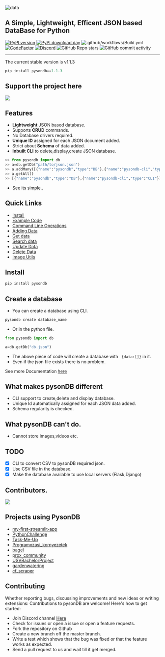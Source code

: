 ![data](https://raw.githubusercontent.com/fredysomy/pysonDB/master/images/file2son.png?token=APXKHAH6EDEJ7RUG3QOD2OC7ZHQZG)






## A Simple, Lightweight, Efficent JSON based DataBase for Python
 
 [![PyPI version](https://badge.fury.io/py/pysondb.svg)](https://badge/pysondb)
 [![PyPI download day](https://img.shields.io/pypi/dm/pysondb.svg)](https://pypi.python.org/pypi/pysondb)
 ![.github/workflows/Build.yml](https://github.com/fredysomy/pysonDB/workflows/.github/workflows/Build.yml/badge.svg)
 [![CodeFactor](https://www.codefactor.io/repository/github/fredysomy/pysondb/badge?s=a6ba6d3cb7fd5a89bbfab163b1f9b370df61ea5f)](https://www.codefactor.io/repository/github/fredysomy/pysondb)
 [![Discord](https://img.shields.io/discord/781486602778050590)](https://discord.gg/SZyk2dCgwg)
 ![GitHub Repo stars](https://img.shields.io/github/stars/fredysomy/pysonDB?style=plastic)
 ![GitHub commit activity](https://img.shields.io/github/commit-activity/w/fredysomy/pysonDB)

 
 ***
 

The current stable version is v1.1.3
```python
pip install pysondb==1.1.3
```

## Support the project here

<a href="https://www.buymeacoffee.com/fredysomy"><img src="https://img.buymeacoffee.com/button-api/?text=Buy me a coffee.&emoji=&slug=fredysomy&button_colour=FFDD00&font_colour=000000&font_family=Poppins&outline_colour=000000&coffee_colour=ffffff"></a>
 
## Features

* __Lightweight__ JSON based database.
* Supports __CRUD__ commands.
* No Database drivers required.
* __Unique ID__ assigned for each JSON document added.
* Strict about __Schema__ of data added. 
* __Inbuilt CLI__ to delete,display,create JSON database.

```python
>> from pysondb import db
>> a=db.getDb("path/to/json.json")
>> a.addMany([{"name":"pysondb","type":"DB"},{"name":"pysondb-cli","type":"CLI"}])
>> a.getAll()
>> [{"name":"pysondb","type":"DB"},{"name":"pysondb-cli","type":"CLI"}]
```
* See its simple..

## Quick Links


* [Install](https://github.com/fredysomy/pysonDB) 
* [Example Code](https://github.com/fredysomy/pysonDB/tree/master/example) 
* [Command Line Operations](https://fredysomy.me/pysonDB/docs/cli) 
* [Adding Data](https://fredysomy.me/pysonDB/docs/add) 
* [Get data](https://fredysomy.me/pysonDB/docs/get) 
* [Search data](https://fredysomy.me/pysonDB/docs/re_search) 
* [Update Data](https://fredysomy.me/pysonDB/docs/update) 
* [Delete Data](https://fredysomy.me/pysonDB/docs/delete)
* [Image Utils](https://fredysomy.me/pysonDB/docs/image_utils)


## Install

```python
pip install pysondb
```
## Create a database

* You can create a database using CLI.
```bash
pysondb create database_name
```
* Or in the python file.

```python
from pysondb import db

a=db.getDb("db.json")
```

* The above piece of code will create a database with ``` {data:[]}``` in it.
* Even if the json file exists there is no problem.

See more Documentation [here](https://fredysomy.me/pysonDB)

## What makes pysonDB different

* CLI support to create,delete and display database.
* Unique Id automatically assigned for each JSON data added.
* Schema regularity is checked.

## What pysonDB can't do.

* Cannot store images,videos etc.

## TODO

- [X] CLI to convert CSV to pysonDB required json.
- [X] Use CSV file in the database.
- [X] Make the database available to use local servers (Flask,Django)

## Contributors.

<a href="https://github.com/fredysomy/pysonDB/graphs/contributors">
  <img src="https://contrib.rocks/image?repo=fredysomy/pysonDB" />
</a>


## Projects using PysonDB

* [my-first-streamlit-app](https://github.com/mro-lht/my-first-streamlit-app)
* [PythonChallenge](https://github.com/Odenrir/PythonChallenge)
* [Task-Me-Up](https://github.com/Adwaith-Rajesh/Task-Me-Up)
* [Programozasi_kornyezetek](https://github.com/Remgax/Programozasi_kornyezetek)
* [bagel](https://github.com/HaithemSouala/bagel)
* [prox_community](https://github.com/Kavzor/prox_community)
* [USVBachelorProject](https://github.com/mhj5103/USVBachelorProject)
* [gardenwatering](https://github.com/erivansousa/gardenwatering)
* [cf_scraper](https://github.com/bobross419/cf_scraper)








## Contributing

Whether reporting bugs, discussing improvements and new ideas or writing extensions: Contributions to pysonDB are welcome! Here's how to get started:

* Join Discord channel [Here](https://discord.gg/SZyk2dCgwg)
* Check for issues or open a issue or open a feature requests.
* Fork the repository on Github
* Create a new branch off the master branch.
* Write a test which shows that the bug was fixed or that the feature works as expected.
* Send a pull request to us and wait till it get merged.
